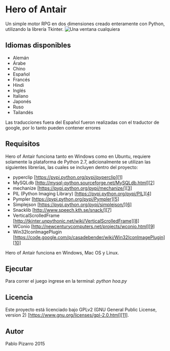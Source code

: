 # Hero of Antair
Un simple motor RPG en dos dimensiones creado enteramente con Python, utilizando la librería Tkinter.
![][image-1]

## Idiomas disponibles
- Alemán
- Árabe
- Chino
- Español
- Francés
- Hindi
- Inglés
- Italiano
- Japonés
- Ruso
- Tailandés

Las traducciones fuera del Español fueron realizadas con el traductor de google, por lo tanto pueden contener errores 

## Requisitos
Hero of Antair funciona tanto en Windows como en Ubuntu, requiere solamente la plataforma de Python 2.7, adicionalmente se utilizan las siguientes librerías, las cuales se incluyen dentro del proyecto:
- pyperclip [https://pypi.python.org/pypi/pyperclip][1]
- MySQLdb [http://mysql-python.sourceforge.net/MySQLdb.html][2]
- mechanize [https://pypi.python.org/pypi/mechanize/][3]
- PIL (Python Imaging Library) [https://pypi.python.org/pypi/PIL][4]
- Pympler [https://pypi.python.org/pypi/Pympler][5]
- Simplejson [https://pypi.python.org/pypi/simplejson/][6]
- Snacklib [http://www.speech.kth.se/snack/][7]
- VerticalScrolledFrame [http://tkinter.unpythonic.net/wiki/VerticalScrolledFrame][8]
- WConio [http://newcenturycomputers.net/projects/wconio.html][9]
- Win32IconImagePlugin [https://code.google.com/p/casadebender/wiki/Win32IconImagePlugin][10]

Hero of Antair funciona en Windows, Mac OS y Linux.

## Ejecutar
Para correr el juego ingrese en la terminal: _python hoa.py_

## Licencia
Este proyecto está licenciado bajo GPLv2 (GNU General Public License, version 2) [https://www.gnu.org/licenses/gpl-2.0.html][11].

## Autor
Pablo Pizarro
2015

[1]:	https://pypi.python.org/pypi/pyperclip
[2]:	http://mysql-python.sourceforge.net/MySQLdb.html
[3]:	https://pypi.python.org/pypi/mechanize/
[4]:	https://pypi.python.org/pypi/PIL
[5]:	https://pypi.python.org/pypi/Pympler
[6]:	https://pypi.python.org/pypi/simplejson/
[7]:	http://www.speech.kth.se/snack/
[8]:	http://tkinter.unpythonic.net/wiki/VerticalScrolledFrame
[9]:	http://newcenturycomputers.net/projects/wconio.html
[10]:	https://code.google.com/p/casadebender/wiki/Win32IconImagePlugin
[11]:	https://www.gnu.org/licenses/gpl-2.0.html

[image-1]:	https://raw.githubusercontent.com/ppizarror/ppizarror.github.io/7d25a7df4feb37b8c9385e18a3e8e20642920c7f/resources/images/hoa/captura1.png "Una ventana cualquiera"